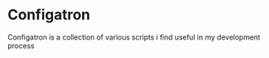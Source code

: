 # Configatron

Configatron is a collection of various scripts i find useful in my
development process
